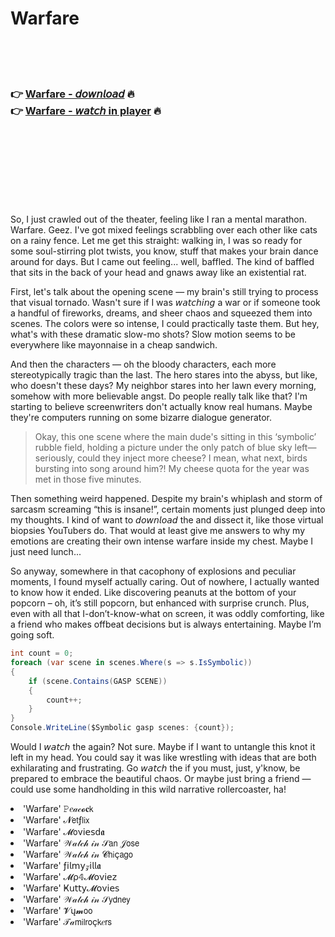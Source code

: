 <h1>Warfare</h1>

<br><br><br>

<h3>👉 <a href="https://Davids-scalintiograph1978.github.io/gumbluawkr/">Warfare - 𝘥𝘰𝘸𝘯𝘭𝘰𝘢𝘥</a> 🔥<br>
👉 <a href="https://Davids-scalintiograph1978.github.io/gumbluawkr/">Warfare - 𝘸𝘢𝘵𝘤𝘩 in player</a> 🔥
</h3>



<br><br><br><br><br><br><br>


So, I just crawled out of the theater, feeling like I ran a mental marathon. Warfare. Geez. I've got mixed feelings scrabbling over each other like cats on a rainy fence. Let me get this straight: walking in, I was so ready for some soul-stirring plot twists, you know, stuff that makes your brain dance around for days. But I came out feeling... well, baffled. The kind of baffled that sits in the back of your head and gnaws away like an existential rat. 

First, let's talk about the opening scene — my brain's still trying to process that visual tornado. Wasn't sure if I was 𝘸𝘢𝘵𝘤𝘩𝘪𝘯𝘨 a war   or if someone took a handful of fireworks, dreams, and sheer chaos and squeezed them into scenes. The colors were so intense, I could practically taste them. But hey, what's with these dramatic slow-mo shots? Slow motion seems to be everywhere like mayonnaise in a cheap sandwich. 

And then the characters — oh the bloody characters, each more stereotypically tragic than the last. The hero stares into the abyss, but like, who doesn't these days? My neighbor stares into her lawn every morning, somehow with more believable angst. Do people really talk like that? I'm starting to believe screenwriters don't actually know real humans. Maybe they're computers running on some bizarre dialogue generator. 

> Okay, this one scene where the main dude's sitting in this ‘symbolic’ rubble field, holding a picture under the only patch of blue sky left— seriously, could they inject more cheese? I mean, what next, birds bursting into song around him?! My cheese quota for the year was met in those five minutes.

Then something weird happened. Despite my brain's whiplash and storm of sarcasm screaming “this is insane!”, certain moments just plunged deep into my thoughts. I kind of want to 𝘥𝘰𝘸𝘯𝘭𝘰𝘢𝘥 the   and dissect it, like those virtual biopsies YouTubers do. That would at least give me answers to why my emotions are creating their own intense warfare inside my chest. Maybe I just need lunch...

So anyway, somewhere in that cacophony of explosions and peculiar moments, I found myself actually caring. Out of nowhere, I actually wanted to know how it ended. Like discovering peanuts at the bottom of your popcorn – oh, it’s still popcorn, but enhanced with surprise crunch. Plus, even with all that I-don’t-know-what on screen, it was oddly comforting, like a friend who makes offbeat decisions but is always entertaining. Maybe I’m going soft.

```csharp
int count = 0;
foreach (var scene in scenes.Where(s => s.IsSymbolic))
{
    if (scene.Contains(GASP SCENE))
    {
        count++;
    }
}
Console.WriteLine($Symbolic gasp scenes: {count});
```

Would I 𝘸𝘢𝘵𝘤𝘩 the   again? Not sure. Maybe if I want to untangle this knot it left in my head. You could say it was like wrestling with ideas that are both exhilarating and frustrating. Go 𝘸𝘢𝘵𝘤𝘩 the   if you must, just, y'know, be prepared to embrace the beautiful chaos. Or maybe just bring a friend — could use some handholding in this wild narrative rollercoaster, ha!

<li>'Warfare' 𝙿𝑒𝒶𝒸𝓸𝐜𝗄</li>
<li>'Warfare' 𝓝𝖾𝗍ƒ𝗅𝗂𝗑</li>
<li>'Warfare' 𝓜𝗈ν𝗂𝖾𝗌ԁ𝖆</li>
<li>'Warfare' 𝒲𝒶𝓉𝒸𝒽 𝒾𝓃 𝒮𝖺𝗇 𝒥𝗈𝗌𝖾</li>
<li>'Warfare' 𝒲𝒶𝓉𝒸𝒽 𝒾𝓃 𝓒𝗁𝗂ç𝖺𝗀𝗈</li>
<li>'Warfare' ƒ𝗂𝗅𝗆𝗒𝓏𝗂𝗅𝗅𝖆</li>
<li>'Warfare' 𝓜ρ𝟜𝓜𝗈ν𝗂𝖾𝗓</li>
<li>'Warfare' Ҝ𝗎𝗍𝗍𝗒𝓜𝗈ν𝗂𝖾𝗌</li>
<li>'Warfare' 𝒲𝒶𝓉𝒸𝒽 𝒾𝓃 𝒮𝗒𝖽𝗇𝖾𝗒</li>
<li>'Warfare' 𝓥ų𝓶𝗈𝗈</li>
<li>'Warfare' 𝒯𝒶𝗆𝗂𝗅𝗋𝗈ç𝗄𝑒𝗋𝗌</li>
